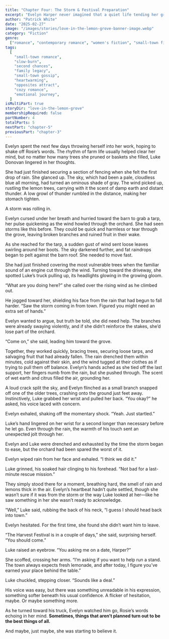 ```yaml
---
title: "Chapter Four: The Storm & Festival Preparation"
excerpt: "Evelyn Harper never imagined that a quiet life tending her grandmother’s lemon grove would be disrupted by a man like Luke Donovan. With his easy charm and restless heart, he stirs something in her she isn’t ready to name. But as storms—both literal and emotional—sweep through her orchard, Evelyn must decide if she’s willing to let someone in. Some things in life aren’t meant to be planned, and maybe, just maybe, love is one of them."
author: "Patrick White"
date: "2025-02-27"
image: "/images/stories/love-in-the-lemon-grove-banner-image.webp"
category: "Fiction"
genre:
  ["romance", "contemporary romance", "women's fiction", "small-town fiction"]
tags:
  [
    "small-town romance",
    "slow-burn",
    "second chances",
    "family legacy",
    "small-town gossip",
    "heartwarming",
    "opposites attract",
    "cozy romance",
    "emotional journey",
  ]
isMultiPart: true
storyDir: "love-in-the-lemon-grove"
membershipRequired: false
partNumber: 4
totalParts: 5
nextPart: "chapter-5"
previousPart: "chapter-3"
---
```


Evelyn spent the next few days throwing herself into her work, hoping to shake off Rosie’s words. The rhythm of farm life usually helped clear her mind, but no matter how many trees she pruned or baskets she filled, Luke Donovan lingered in her thoughts.

She had just finished securing a section of fencing when she felt the first drop of rain. She glanced up. The sky, which had been a pale, cloudless blue all morning, had turned an ominous shade of gray. The wind picked up, rustling the lemon trees, carrying with it the scent of damp earth and distant thunder. A low growl of thunder rumbled in the distance, making her stomach tighten.

A storm was rolling in.

Evelyn cursed under her breath and hurried toward the barn to grab a tarp, her pulse quickening as the wind howled through the orchard. She had seen storms like this before. They could be quick and harmless or tear through the grove, leaving broken branches and ruined fruit in their wake.

As she reached for the tarp, a sudden gust of wind sent loose leaves swirling around her boots. The sky darkened further, and fat raindrops began to pelt against the barn roof. She needed to move fast.

She had just finished covering the most vulnerable trees when the familiar sound of an engine cut through the wind. Turning toward the driveway, she spotted Luke’s truck pulling up, its headlights glowing in the growing gloom.

“What are you doing here?” she called over the rising wind as he climbed out.

He jogged toward her, shielding his face from the rain that had begun to fall harder. “Saw the storm coming in from town. Figured you might need an extra set of hands.”

Evelyn wanted to argue, but truth be told, she did need help. The branches were already swaying violently, and if she didn’t reinforce the stakes, she’d lose part of the orchard.

“Come on,” she said, leading him toward the grove.

Together, they worked quickly, bracing trees, securing loose tarps, and salvaging fruit that had already fallen. The rain drenched them within minutes, cold against their skin, and the wind tugged at their clothes as if trying to pull them off balance. Evelyn’s hands ached as she tied off the last support, her fingers numb from the rain, but she pushed through. The scent of wet earth and citrus filled the air, grounding her.

A loud crack split the sky, and Evelyn flinched as a small branch snapped off one of the older trees, crashing onto the ground just feet away. Instinctively, Luke grabbed her wrist and pulled her back. “You okay?” he asked, his voice laced with concern.

Evelyn exhaled, shaking off the momentary shock. “Yeah. Just startled.”

Luke’s hand lingered on her wrist for a second longer than necessary before he let go. Even through the rain, the warmth of his touch sent an unexpected jolt through her.

Evelyn and Luke were drenched and exhausted by the time the storm began to ease, but the orchard had been spared the worst of it.

Evelyn wiped rain from her face and exhaled. “I think we did it.”

Luke grinned, his soaked hair clinging to his forehead. “Not bad for a last-minute rescue mission.”

They simply stood there for a moment, breathing hard, the smell of rain and lemons thick in the air. Evelyn’s heartbeat hadn’t quite settled, though she wasn’t sure if it was from the storm or the way Luke looked at her—like he saw something in her she wasn’t ready to acknowledge.

“Well,” Luke said, rubbing the back of his neck, “I guess I should head back into town.”

Evelyn hesitated. For the first time, she found she didn’t want him to leave.

“The Harvest Festival is in a couple of days,” she said, surprising herself. “You should come.”

Luke raised an eyebrow. “You asking me on a date, Harper?”

She scoffed, crossing her arms. “I’m asking if you want to help run a stand. The town always expects fresh lemonade, and after today, I figure you’ve earned your place behind the table.”

Luke chuckled, stepping closer. “Sounds like a deal.”

His voice was easy, but there was something unreadable in his expression, something softer beneath his usual confidence. A flicker of hesitation, maybe. Or maybe something more.

As he turned toward his truck, Evelyn watched him go, Rosie’s words echoing in her mind. **Sometimes, things that aren’t planned turn out to be the best things of all.**

And maybe, just maybe, she was starting to believe it.
